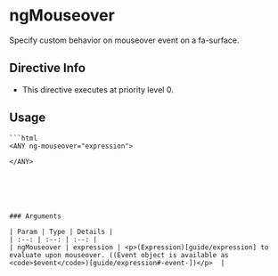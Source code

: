 



# ngMouseover








Specify custom behavior on mouseover event on a fa-surface.








## Directive Info


* This directive executes at priority level 0.


## Usage


```
```html
<ANY ng-mouseover="expression">

</ANY>
```
```





### Arguments

| Param | Type | Details |
| :--: | :--: | :--: |
| ngMouseover | expression | <p>(Expression)[guide/expression] to evaluate upon mouseover. ((Event object is available as <code>$event</code>)[guide/expression#-event-])</p>  |




